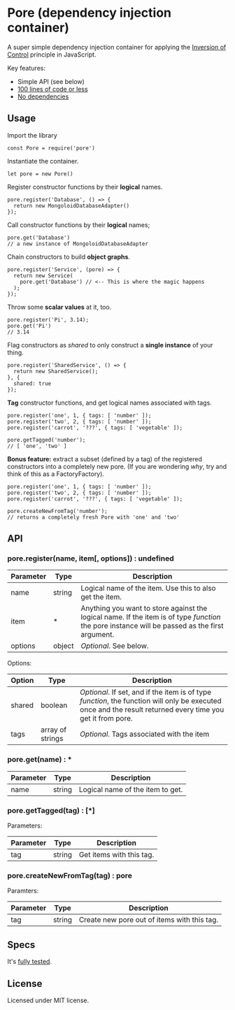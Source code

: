 # Pore (dependency injection container)

A super simple dependency injection container for applying the [Inversion of Control](https://en.wikipedia.org/wiki/Inversion_of_control) principle in JavaScript.

Key features:

* Simple API (see below)
* [100 lines of code or less](pore.js)
* [No dependencies](package.json)

## Usage

Import the library

    const Pore = require('pore')

Instantiate the container.

    let pore = new Pore()

Register constructor functions by their **logical** names.

    pore.register('Database', () => {
      return new MongoloidDatabaseAdapter()
    });

Call constructor functions by their **logical** names;

    pore.get('Database')
    // a new instance of MongoloidDatabaseAdapter

Chain constructors to build **object graphs**.

    pore.register('Service', (pore) => {
      return new Service(
        pore.get('Database') // <-- This is where the magic happens
      );
    });

Throw some **scalar values** at it, too.

    pore.register('Pi', 3.14);
    pore.get('Pi')
    // 3.14

Flag constructors as _shared_ to only construct a **single instance** of your thing.

    pore.register('SharedService', () => {
      return new SharedService();
    }, {
      shared: true
    });

**Tag** constructor functions, and get logical names associated with tags.

    pore.register('one', 1, { tags: [ 'number' ]);
    pore.register('two', 2, { tags: [ 'number' ]);
    pore.register('carrot', '???', { tags: [ 'vegetable' ]);

    pore.getTagged('number');
    // [ 'one', 'two' ]

**Bonus feature:** extract a subset (defined by a tag) of the registered constructors into a completely new pore. (If you are wondering *why*, try and think of this as a FactoryFactory).

    pore.register('one', 1, { tags: [ 'number' ]);
    pore.register('two', 2, { tags: [ 'number' ]);
    pore.register('carrot', '???', { tags: [ 'vegetable' ]);

    pore.createNewFromTag('number');
    // returns a completely fresh Pore with 'one' and 'two'

## API

### pore.register(name, item[, options]) : undefined

| Parameter | Type | Description
| --- | --- | ---
| name | string | Logical name of the item. Use this to also get the item.
| item | * | Anything you want to store against the logical name. If the item is of type _function_ the pore instance will be passed as the first argument.
| options | object | _Optional_. See below.

Options:

| Option | Type | Description
| --- | --- | ---
| shared | boolean | _Optional_. If set, and if the item is of type _function_, the function will only be executed once and the result returned every time you get it from pore.
| tags | array of strings | _Optional_. Tags associated with the item

### pore.get(name) : *

| Parameter     | Type          | Description
| ------------- | ------------- | ---
| name          | string        | Logical name of the item to get.

### pore.getTagged(tag) : [*]

Parameters:

| Parameter     | Type          | Description
| ------------- | ------------- | ---
| tag           | string        | Get items with this tag.

### pore.createNewFromTag(tag) : pore

Paramters:

| Parameter     | Type          | Description
| ------------- | ------------- | ---
| tag           | string        | Create new pore out of items with this tag.

## Specs

It's [fully tested](poreSpec.js).

## License

Licensed under MIT license.

